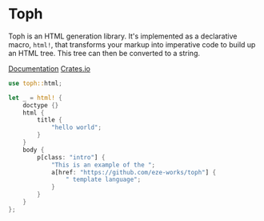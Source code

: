 # Toph

Toph is an HTML generation library.
It's implemented as a declarative macro, `html!`, that transforms your markup into imperative code to build up an HTML tree.
This tree can then be converted to a string.

[Documentation](https://docs.rs/toph/)
[Crates.io](https://crates.io/crates/toph)

```rust
use toph::html;

let _ = html! {
    doctype {}
    html {
        title {
            "hello world";
        }
    }
    body {
        p[class: "intro"] {
            "This is an example of the ";
            a[href: "https://github.com/eze-works/toph"] {
                " template language";
            }
        }
    }
};
```

